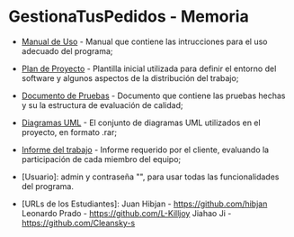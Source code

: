 # GestionaTusPedidos - Memoria

- [Manual de Uso](./Documentos/Manual_de_Uso.pdf) - Manual que contiene las intrucciones para el uso adecuado del programa;

- [Plan de Proyecto](./Documentos/Plan_de_Proyecto.pdf) - Plantilla inicial utilizada para definir el entorno del software y algunos aspectos de la distribución del trabajo;

- [Documento de Pruebas](./Documentos/Documento_de_Pruebas.pdf) - Documento que contiene las pruebas hechas y su la estructura de evaluación de calidad;

- [Diagramas UML](./Documentos/ProyectoModelio/GestionaTusPedidos.rar) - El conjunto de diagramas UML utilizados en el proyecto, en formato .rar;

- [Informe del trabajo](./Documentos/Informe_del_trabajo.pdf) - Informe requerido por el cliente, evaluando la participación de cada miembro del equipo;

- [Usuario]: admin y contraseña "", para usar todas las funcionalidades del programa.

- [URLs de los Estudiantes]: 
      Juan Hibjan - https://github.com/hibjan
      Leonardo Prado - https://github.com/L-Killjoy
      Jiahao Ji - https://github.com/Cleansky-s
 
